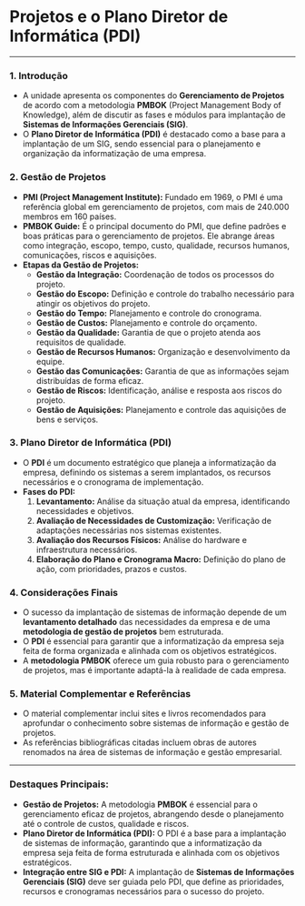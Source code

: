 # Projetos e o Plano Diretor de Informática (PDI)

---

### 1. **Introdução**
   - A unidade apresenta os componentes do **Gerenciamento de Projetos** de acordo com a metodologia **PMBOK** (Project Management Body of Knowledge), além de discutir as fases e módulos para implantação de **Sistemas de Informações Gerenciais (SIG)**.
   - O **Plano Diretor de Informática (PDI)** é destacado como a base para a implantação de um SIG, sendo essencial para o planejamento e organização da informatização de uma empresa.

### 2. **Gestão de Projetos**
   - **PMI (Project Management Institute):** Fundado em 1969, o PMI é uma referência global em gerenciamento de projetos, com mais de 240.000 membros em 160 países.
   - **PMBOK Guide:** É o principal documento do PMI, que define padrões e boas práticas para o gerenciamento de projetos. Ele abrange áreas como integração, escopo, tempo, custo, qualidade, recursos humanos, comunicações, riscos e aquisições.
   - **Etapas da Gestão de Projetos:**
     - **Gestão da Integração:** Coordenação de todos os processos do projeto.
     - **Gestão do Escopo:** Definição e controle do trabalho necessário para atingir os objetivos do projeto.
     - **Gestão do Tempo:** Planejamento e controle do cronograma.
     - **Gestão de Custos:** Planejamento e controle do orçamento.
     - **Gestão da Qualidade:** Garantia de que o projeto atenda aos requisitos de qualidade.
     - **Gestão de Recursos Humanos:** Organização e desenvolvimento da equipe.
     - **Gestão das Comunicações:** Garantia de que as informações sejam distribuídas de forma eficaz.
     - **Gestão de Riscos:** Identificação, análise e resposta aos riscos do projeto.
     - **Gestão de Aquisições:** Planejamento e controle das aquisições de bens e serviços.

### 3. **Plano Diretor de Informática (PDI)**
   - O **PDI** é um documento estratégico que planeja a informatização da empresa, definindo os sistemas a serem implantados, os recursos necessários e o cronograma de implementação.
   - **Fases do PDI:**
     1. **Levantamento:** Análise da situação atual da empresa, identificando necessidades e objetivos.
     2. **Avaliação de Necessidades de Customização:** Verificação de adaptações necessárias nos sistemas existentes.
     3. **Avaliação dos Recursos Físicos:** Análise do hardware e infraestrutura necessários.
     4. **Elaboração do Plano e Cronograma Macro:** Definição do plano de ação, com prioridades, prazos e custos.

### 4. **Considerações Finais**
   - O sucesso da implantação de sistemas de informação depende de um **levantamento detalhado** das necessidades da empresa e de uma **metodologia de gestão de projetos** bem estruturada.
   - O **PDI** é essencial para garantir que a informatização da empresa seja feita de forma organizada e alinhada com os objetivos estratégicos.
   - A **metodologia PMBOK** oferece um guia robusto para o gerenciamento de projetos, mas é importante adaptá-la à realidade de cada empresa.

### 5. **Material Complementar e Referências**
   - O material complementar inclui sites e livros recomendados para aprofundar o conhecimento sobre sistemas de informação e gestão de projetos.
   - As referências bibliográficas citadas incluem obras de autores renomados na área de sistemas de informação e gestão empresarial.

---

### **Destaques Principais:**
- **Gestão de Projetos:** A metodologia **PMBOK** é essencial para o gerenciamento eficaz de projetos, abrangendo desde o planejamento até o controle de custos, qualidade e riscos.
- **Plano Diretor de Informática (PDI):** O PDI é a base para a implantação de sistemas de informação, garantindo que a informatização da empresa seja feita de forma estruturada e alinhada com os objetivos estratégicos.
- **Integração entre SIG e PDI:** A implantação de **Sistemas de Informações Gerenciais (SIG)** deve ser guiada pelo PDI, que define as prioridades, recursos e cronogramas necessários para o sucesso do projeto.
